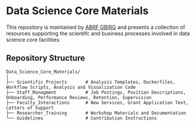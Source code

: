 # Data Science Core Materials

This repository is maintained by [ABRF GBIRG](https://abrf.org/research-groups/genomics/genomics-bioinformatics/) and presents a collection of resources supporting the scientifc and business processes involved in data science core facilities.

## Repository Structure

```text
Data_Science_Core_Materials/ 
│ 
├── Scientific_Projects       # Analysis Templates, Dockerfiles, Workflow Scripts, Analysis and Visualization Code 
├── Staff_Managment           # Job Postings, Position Descriptions, Onboarding, Performance Reviews, Retention, Supervision
├── Faculty_Interactions      # New Services, Grant Application Text, Letters of Support
├── Researcher_Training       # Workshop Materials and Documentation 
└── Guidelines                # Contribution Instructions
```
